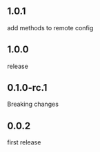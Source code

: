 ## 1.0.1
add methods to remote config

## 1.0.0
release

## 0.1.0-rc.1

Breaking changes

## 0.0.2

first release